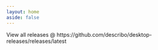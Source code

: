 ```yaml
---
layout: home
aside: false
---
```


<ReleasesComponent class="hidden md:inline-block w-full bg-white" />

<div class="flex place-content-center">
    View all releases @
    <LinkComponent link="https://github.com/describo/desktop-releases/releases/latest" class="text-base">
    https://github.com/describo/desktop-releases/releases/latest </LinkComponent>
</div>

<Disqus />

<FooterComponent class="mt-6"/>

<script setup>
import ReleasesComponent from "./vue-components/Releases.vue";
</script>
